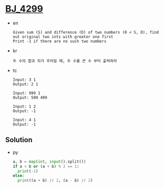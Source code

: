 # [BJ_4299](https://acmicpc.net/problem/4299)

* en

  ```en
  Given sum (S) and difference (D) of two numbers (0 < S, D), find out original two ints with greater one first
  Print -1 if there are no such two numbers
  ```

* kr

  ```kr
  두 수의 합과 차가 주어질 때, 두 수를 큰 수 부터 출력하라
  ```

* tc

  ```tc
  Input: 3 1
  Output: 2 1

  Input: 999 1
  Output: 500 499

  Input: 1 2
  Output: -1

  Input: 4 1
  Output: -1
  ```

## Solution

* py

  ```py
  a, b = map(int, input().split())
  if a < b or (a + b) % 2 == 1:
    print(-1)
  else:
    print((a + b) // 2, (a - b) // 2)
  ```
